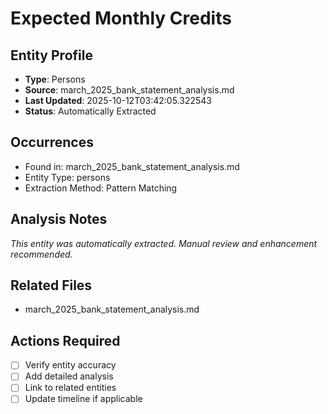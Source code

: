 # Expected Monthly Credits

## Entity Profile
- **Type**: Persons
- **Source**: march_2025_bank_statement_analysis.md
- **Last Updated**: 2025-10-12T03:42:05.322543
- **Status**: Automatically Extracted

## Occurrences
- Found in: march_2025_bank_statement_analysis.md
- Entity Type: persons
- Extraction Method: Pattern Matching

## Analysis Notes
*This entity was automatically extracted. Manual review and enhancement recommended.*

## Related Files
- march_2025_bank_statement_analysis.md

## Actions Required
- [ ] Verify entity accuracy
- [ ] Add detailed analysis
- [ ] Link to related entities
- [ ] Update timeline if applicable
